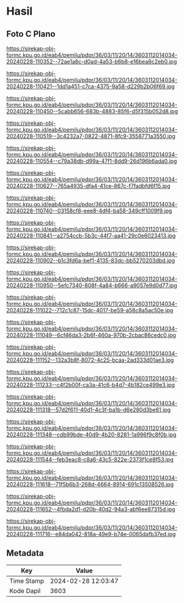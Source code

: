 # Hasil

## Foto C Plano

https://sirekap-obj-formc.kpu.go.id/eab4/pemilu/pdpr/36/03/11/20/14/3603112014034-20240228-110352--72ae1a8c-d0ad-4a53-b6b8-e16bea8c2eb0.jpg

https://sirekap-obj-formc.kpu.go.id/eab4/pemilu/pdpr/36/03/11/20/14/3603112014034-20240228-110421--1dd1a451-c7ca-4375-9a58-d229b2b06f69.jpg

https://sirekap-obj-formc.kpu.go.id/eab4/pemilu/pdpr/36/03/11/20/14/3603112014034-20240228-110450--5cabb656-683b-4883-85f6-d5f315b052d8.jpg

https://sirekap-obj-formc.kpu.go.id/eab4/pemilu/pdpr/36/03/11/20/14/3603112014034-20240228-110519--3c4232a7-0822-4871-8fc9-3558771a3550.jpg

https://sirekap-obj-formc.kpu.go.id/eab4/pemilu/pdpr/36/03/11/20/14/3603112014034-20240228-110554--c79a38db-d99a-47f1-8dd9-26d196b6ada0.jpg

https://sirekap-obj-formc.kpu.go.id/eab4/pemilu/pdpr/36/03/11/20/14/3603112014034-20240228-110627--765a4935-dfa4-41ce-867c-f7fadbfd6f15.jpg

https://sirekap-obj-formc.kpu.go.id/eab4/pemilu/pdpr/36/03/11/20/14/3603112014034-20240228-110740--03158cf8-eee8-4df4-ba58-349cff1009f9.jpg

https://sirekap-obj-formc.kpu.go.id/eab4/pemilu/pdpr/36/03/11/20/14/3603112014034-20240228-110841--a2754ccb-5b3c-44f7-aa41-29c0e6023413.jpg

https://sirekap-obj-formc.kpu.go.id/eab4/pemilu/pdpr/36/03/11/20/14/3603112014034-20240228-110902--b1c3fd6a-bef1-4135-83dc-bb5270203dbd.jpg

https://sirekap-obj-formc.kpu.go.id/eab4/pemilu/pdpr/36/03/11/20/14/3603112014034-20240228-110950--5efc7340-808f-4a84-b666-a9057e9d0d77.jpg

https://sirekap-obj-formc.kpu.go.id/eab4/pemilu/pdpr/36/03/11/20/14/3603112014034-20240228-111022--712c1c87-15dc-4017-be59-a58c8a5ac50e.jpg

https://sirekap-obj-formc.kpu.go.id/eab4/pemilu/pdpr/36/03/11/20/14/3603112014034-20240228-111049--6cf46da3-2b6f-460a-970b-2cbac86cedc0.jpg

https://sirekap-obj-formc.kpu.go.id/eab4/pemilu/pdpr/36/03/11/20/14/3603112014034-20240228-111152--132a3b8f-8072-4c25-bcaa-2ad333d01ae3.jpg

https://sirekap-obj-formc.kpu.go.id/eab4/pemilu/pdpr/36/03/11/20/14/3603112014034-20240228-111233--c4f2b00f-ca3a-41c6-b4d7-4b182ce499e3.jpg

https://sirekap-obj-formc.kpu.go.id/eab4/pemilu/pdpr/36/03/11/20/14/3603112014034-20240228-111318--57d2f611-40d1-4c3f-ba1b-d6e280d3be61.jpg

https://sirekap-obj-formc.kpu.go.id/eab4/pemilu/pdpr/36/03/11/20/14/3603112014034-20240228-111348--cdb99bde-40d9-4b20-8281-1a996f9c8f0b.jpg

https://sirekap-obj-formc.kpu.go.id/eab4/pemilu/pdpr/36/03/11/20/14/3603112014034-20240228-111544--feb3eac8-c8a6-43c5-822e-2373f1ce8f53.jpg

https://sirekap-obj-formc.kpu.go.id/eab4/pemilu/pdpr/36/03/11/20/14/3603112014034-20240228-111618--71f5b6b3-268d-4664-8914-691c13508526.jpg

https://sirekap-obj-formc.kpu.go.id/eab4/pemilu/pdpr/36/03/11/20/14/3603112014034-20240228-111652--4fbda2d1-d20b-40d2-94a3-abf6ee87315d.jpg

https://sirekap-obj-formc.kpu.go.id/eab4/pemilu/pdpr/36/03/11/20/14/3603112014034-20240228-111716--e84da042-818a-49e9-b74e-0065dafb37ed.jpg


## Metadata

| Key        | Value               |
| ---------- | ------------------- |
| Time Stamp | 2024-02-28 12:03:47 |
| Kode Dapil | 3603                |



